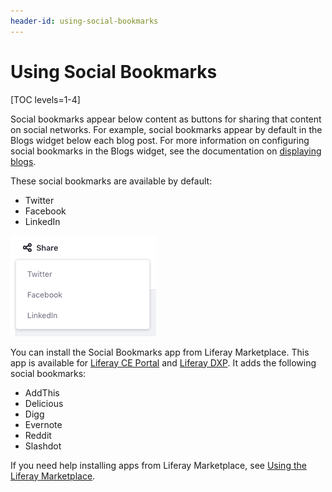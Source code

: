 ```yaml
---
header-id: using-social-bookmarks
---
```


# Using Social Bookmarks

[TOC levels=1-4]

Social bookmarks appear below content as buttons for sharing that content on
social networks. For example, social bookmarks appear by default in the Blogs
widget below each blog post. For more information on configuring social
bookmarks in the Blogs widget, see the documentation on 
[displaying blogs](/discover/portal/-/knowledge_base/7-2/displaying-blogs). 

These social bookmarks are available by default: 

-   Twitter
-   Facebook
-   LinkedIn

![Figure 1: The default social bookmarks appear in a menu below content.](../../../images/social-bookmarks-menu.png)

You can install the Social Bookmarks app from Liferay Marketplace. This app is
available for 
[Liferay CE Portal](https://web.liferay.com/marketplace/-/mp/application/15194315) 
and 
[Liferay DXP](https://web.liferay.com/marketplace/-/mp/application/15188453). 
It adds the following social bookmarks: 

-   AddThis
-   Delicious
-   Digg
-   Evernote
-   Reddit
-   Slashdot

If you need help installing apps from Liferay Marketplace, see 
[Using the Liferay Marketplace](/discover/portal/-/knowledge_base/7-2/using-the-liferay-marketplace). 
